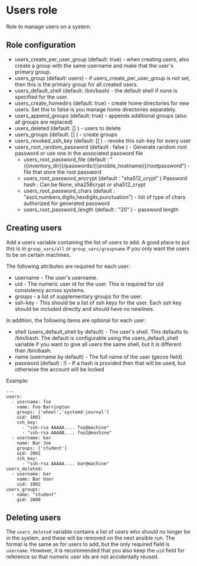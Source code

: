 # Users role

Role to manage users on a system.

## Role configuration

* users_create_per_user_group (default: true) - when creating users, also
  create a group with the same username and make that the user's primary
  group.
* users_group (default: users) - if users_create_per_user_group is _not_ set,
  then this is the primary group for all created users.
* users_default_shell (default: /bin/bash) - the default shell if none is
  specified for the user.
* users_create_homedirs (default: true) - create home directories for new
  users. Set this to false is you manage home directories separately.
* users_append_groups (default: true) - appends additional groups (also all groups are replaced)
* users_deleted (default: [] ) - users to delete
* users_groups (default: [] ) - create groups
* users_revoked_ssh_key (default: [] ) - revoke this ssh-key for every user
* users_root_random_password (default : false ) - Generate random root password or use one in the associated password file
  * users_root_password_file (default : "{{inventory_dir}}/passwords/{{ansible_hostname}}/rootpassword") - file that store the root password
  * users_root_password_encrypt (default :  "sha512_crypt" ) Password hash : Can be None, sha256crypt or sha512_crypt
  * users_root_password_chars (default : "ascii,numbers,digits,hexdigits,punctuation") - list of type of chars authorized for generated password
  * users_root_password_length (default : "20" ) - password length

## Creating users

Add a users variable containing the list of users to add. A good place to put
this is in `group_vars/all` or `group_vars/groupname` if you only want the
users to be on certain machines.

The following attributes are required for each user:

* username - The user's username.
* uid - The numeric user id for the user. This is required for uid consistency
  across systems.
* groups - a list of supplementary groups for the user.
* ssh-key - This should be a list of ssh keys for the user. Each ssh key
  should be included directly and should have no newlines.

In addition, the following items are optional for each user:

* shell (users_default_shell by default) - The user's shell. This defaults to /bin/bash. The default is
  configurable using the users_default_shell variable if you want to give all
  users the same shell, but it is different than /bin/bash.
* name (username by default) - The full name of the user (gecos field)
* password (default : !) - If a hash is provided then that will be used, but otherwise the
  account will be locked 

Example:

    ---
    users:
      - username: foo
        name: Foo Barrington
        groups: ['wheel','systemd-journal']
        uid: 1001
        ssh_key:
          - "ssh-rsa AAAAA.... foo@machine"
          - "ssh-rsa AAAAB.... foo2@machine"
      - username: bar
        name: Bar Joe
        groups: ['student']
        uid: 2001
        ssh_key:
          - "ssh-rsa AAAAA.... bar@machine"
    users_deleted:
      - username: bar
        name: Bar User
        uid: 1002
    users_groups:
      - name: "student"
        gid: 2000

## Deleting users

The `users_deleted` variable contains a list of users who should no longer be
in the system, and these will be removed on the next ansible run. The format
is the same as for users to add, but the only required field is `username`.
However, it is recommended that you also keep the `uid` field for reference so
that numeric user ids are not accidentally reused.
